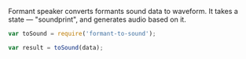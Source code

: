 Formant speaker converts formants sound data to waveform.
It takes a state — "soundprint", and generates audio based on it.

```js
var toSound = require('formant-to-sound');

var result = toSound(data);
```
